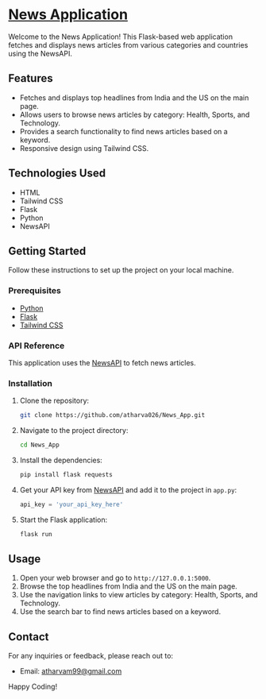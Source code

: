 # [News Application](https://atharvamane02.pythonanywhere.com/)

Welcome to the News Application! This Flask-based web application fetches and displays news articles from various categories and countries using the NewsAPI.

## Features

- Fetches and displays top headlines from India and the US on the main page.
- Allows users to browse news articles by category: Health, Sports, and Technology.
- Provides a search functionality to find news articles based on a keyword.
- Responsive design using Tailwind CSS.

## Technologies Used

- HTML
- Tailwind CSS
- Flask
- Python
- NewsAPI

## Getting Started

Follow these instructions to set up the project on your local machine.

### Prerequisites

- [Python](https://www.python.org/)
- [Flask](https://flask.palletsprojects.com/)
- [Tailwind CSS](https://tailwindcss.com/)

### API Reference
This application uses the [NewsAPI](https://newsapi.org/) to fetch news articles.

### Installation

1. Clone the repository:

    ```bash
    git clone https://github.com/atharva026/News_App.git
    ```

2. Navigate to the project directory:

    ```bash
    cd News_App
    ```

3. Install the dependencies:

    ```bash
    pip install flask requests
    ```

4. Get your API key from [NewsAPI](https://newsapi.org/) and add it to the project in `app.py`:

    ```python
    api_key = 'your_api_key_here'
    ```
    
5. Start the Flask application:

    ```bash
    flask run
    ```

## Usage

1. Open your web browser and go to `http://127.0.0.1:5000`.
2. Browse the top headlines from India and the US on the main page.
3. Use the navigation links to view articles by category: Health, Sports, and Technology.
4. Use the search bar to find news articles based on a keyword.

## Contact

For any inquiries or feedback, please reach out to:

- Email: atharvam99@gmail.com

Happy Coding!

